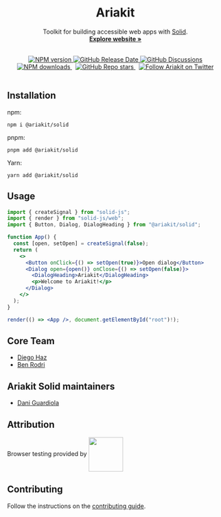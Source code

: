 <h1 align="center">Ariakit</h1>

<p align="center">
  Toolkit for building accessible web apps with <a href="https://www.solidjs.com">Solid</a>.
  <br>
  <a href="https://solid.ariakit.org"><strong>Explore website »</strong></a>
</p>

<br>

<div align="center">
  <a href="https://npmjs.org/package/@ariakit/solid">
    <img alt="NPM version" src="https://img.shields.io/npm/v/@ariakit/solid.svg?logo=npm&color=007acc" />
  </a>
  <a href="https://github.com/ariakit/ariakit/releases">
    <img alt="GitHub Release Date" src="https://img.shields.io/github/release-date/ariakit/ariakit?logo=github&color=007acc">
  </a>
  <a href="https://github.com/ariakit/ariakit/discussions">
    <img alt="GitHub Discussions" src="https://img.shields.io/github/discussions/ariakit/ariakit?logo=github&color=007acc">
  </a>
  <br>
  <a href="https://npmjs.org/package/@ariakit/solid">
    <img alt="NPM downloads" src="https://img.shields.io/npm/dm/@ariakit/solid.svg?logo=npm&style=social">
  </a>
  &nbsp;
  <a href="https://github.com/ariakit/ariakit/stargazers">
    <img alt="GitHub Repo stars" src="https://img.shields.io/github/stars/ariakit/ariakit?style=social">
  </a>
  &nbsp;
  <a href="https://x.com/ariakitjs">
    <img alt="Follow Ariakit on Twitter" src="https://img.shields.io/twitter/follow/ariakitjs.svg">
  </a>
</div>

<br>

## Installation

npm:

```
npm i @ariakit/solid
```

pnpm:

```
pnpm add @ariakit/solid
```

Yarn:

```
yarn add @ariakit/solid
```

## Usage

  <!-- TODO: make sure the example is accurate once these components are implemented -->

```jsx
import { createSignal } from "solid-js";
import { render } from "solid-js/web";
import { Button, Dialog, DialogHeading } from "@ariakit/solid";

function App() {
  const [open, setOpen] = createSignal(false);
  return (
    <>
      <Button onClick={() => setOpen(true)}>Open dialog</Button>
      <Dialog open={open()} onClose={() => setOpen(false)}>
        <DialogHeading>Ariakit</DialogHeading>
        <p>Welcome to Ariakit!</p>
      </Dialog>
    </>
  );
}

render(() => <App />, document.getElementById("root")!);
```

## Core Team

- [Diego Haz](https://x.com/diegohaz)
- [Ben Rodri](https://x.com/benrodrs)

## Ariakit Solid maintainers

- [Dani Guardiola](https://x.com/daniguardio_la)

## Attribution

Browser testing provided by
<a href="https://www.browserstack.com" target="_blank"><img src="https://user-images.githubusercontent.com/15015324/45184727-368fbf80-b1fe-11e8-8827-08dbc80b0fb1.png" height="80" align="center"></a>

## Contributing

Follow the instructions on the [contributing guide](https://github.com/ariakit/ariakit/blob/main/contributing.md).
